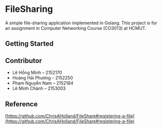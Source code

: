 # FileSharing

A simple file-sharing application implemented in Golang. This project is for an assignment in Computer Networking Course (CO3013) at HCMUT.

## Getting Started


## Contributor

- Lê Hồng Minh – 2152170
- Hoàng Hải Phương – 2152250
- Phạm Nguyễn Nam – 2152184
- Lê Minh Chánh – 2153003

## Reference

[https://github.com/ChrisAHolland/FileShare#registering-a-file](https://github.com/ChrisAHolland/FileShare#registering-a-file)
